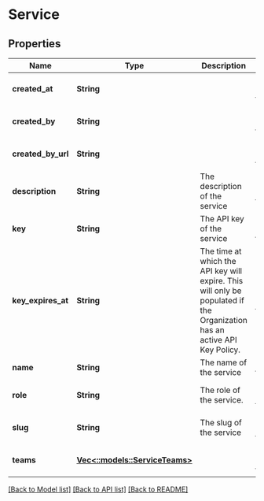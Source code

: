 # Service

## Properties
Name | Type | Description | Notes
------------ | ------------- | ------------- | -------------
**created_at** | **String** |  | [optional] [default to null]
**created_by** | **String** |  | [optional] [default to null]
**created_by_url** | **String** |  | [optional] [default to null]
**description** | **String** | The description of the service | [optional] [default to null]
**key** | **String** | The API key of the service | [optional] [default to null]
**key_expires_at** | **String** | The time at which the API key will expire. This will only be populated if the Organization has an active API Key Policy. | [optional] [default to null]
**name** | **String** | The name of the service | [default to null]
**role** | **String** | The role of the service. | [optional] [default to null]
**slug** | **String** | The slug of the service | [optional] [default to null]
**teams** | [**Vec<::models::ServiceTeams>**](ServiceTeams.md) |  | [optional] [default to null]

[[Back to Model list]](../README.md#documentation-for-models) [[Back to API list]](../README.md#documentation-for-api-endpoints) [[Back to README]](../README.md)



